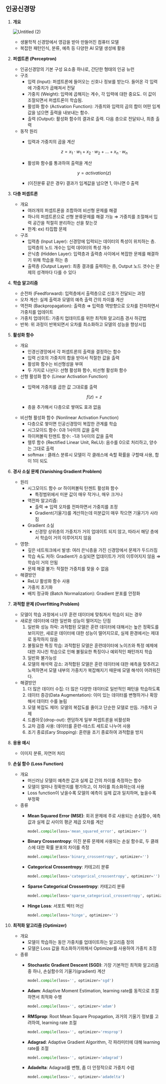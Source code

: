 ## 인공신경망

1. **개요**
    
    ![Untitled (2)](https://github.com/python-Moon/Python_project/assets/162897281/30199703-2def-48c8-b27c-0a9f4e3fc60d)
    
    - 생물학적 신경망에서 영감을 받아 만들어진 컴퓨터 모델
    - 복잡한 패턴인식, 분류, 예측 등 다양한 AI 모델 생성에 활용
2. **퍼셉트론 (Perceptron)**
    - 인공신경망의 기본 구성 요소중 하나로, 간단한 형태의 인공 뉴런
    - 구조
        - 입력 (Input): 퍼셉트론에 들어오는 신호나 정보를 받는다. 들어온 각 입력에 가중치가 곱해져서 전달
        - 가중치 (Weight): 입력에 곱해지는 계수, 각 입력에 대한 중요도. 이 값이 조절되면서 퍼셉트론이 학습됨.
        - 활성화 함수 (Activation Function): 가중치와 입력의 곱의 합이 어떤 임계값을 넘으면 출력을 내보내는 함수.
        - 출력 (Output): 활성화 함수의 결과로 출력. 다음 층으로 전달되나, 최종 출력
    - 동작 원리
        - 입력과 가중치의 곱을 계산
            
            $$
            z = x_1⋅w_1 + x_2⋅w_2 + ... + x_n⋅w_n
            $$
            
        - 활성화 함수를 통과하여 출력을 계산
            
            $$
            y = activation(z)
            $$
            
        - (이진분류 같은 경우) 결과가 임계값을 넘으면 1, 아니면 0 출력
3. **다층 퍼셉트론**
    
    
    
    - 개요
        - 여러개의 퍼셉트론을 조합하여 비선형 문제를 해결
        - 하나의 퍼셉트론으로 선형 분류문제를 해결 가능 ⇒ 가중치를 조절해서 입력 공간을 적절히 분리하는 선을 찾는것
        - 한계: ex) 타집합 문제
    - 구조
        - 입력층 (Input Layer): 신경망에 입력되는 데이터의 특성이 위치하는 층. 입력층의 노드 개수는 입력 데이터의 특성 개수
        - 은닉층 (Hidden Layer): 입력층과 출력층 사이에서 복잡한 문제를 해결하기 위해 학습을 하는 층
        - 출력층 (Output Layer): 최종 결과를 출력하는 층, Output 노드 갯수는 문제의 성격마다 다를 수 있다
4. **학습 알고리즘**
    - 순전파 (Feedforward): 입력층에서 출력층으로 신호가 전달되는 과정
    - 오차 계산: 실제 출력과 모델의 예측 출력 간의 차이를 계산
    - 역전파 (Backpropagation): 출력층 ⇒ 입력층 역방향으로 오차를 전파하면서 가중치를 업데이트
    - 가중치 업데이트: 가중치 업데이트를 위한 최적화 알고리즘 경사 하강법
    - 반복: 위 과정이 반복되면서 오차를 최소화하고 모델의 성능을 향상시킴
5. **활성화 함수**
    - 개요
        - 인경신경망에서 각 퍼셉트론의 출력을 결정하는 함수
        - 입력 신호의 가중치의 합을 받아서 적절한 값을 출력
        - 활성화 함수는 비선형성을 부여
        - 두 가지로 나뉜다: 선형 활성화 함수, 비선형 활성화 함수
    - 선형 활성화 함수 (Linear Activation Function)
        - 입력에 가중치를 곱한 값 그대로를 출력
            
            $$
            f(z) = z
            $$
            
        - 층을 추가해서 다층으로 쌓여도 효과 없음
    - 비선형 활성화 함수 (Nonlinear Activation Function)
        - 다층으로 쌓이면 인공신경망이 복잡한 관계를 학습
        - 시그모이드 함수: 0과 1사이의 값을 출력
        - 하이퍼볼릭 탄젠트 함수:  -1과 1사이의 값을 출력
        - 렐루 함수 (Rectified Linear Unit, ReLU): 음수를 0으로 처리하고, 양수는 그대로 출력
        - softmax : 클래스 분류시 모델이 각 클래스에 속할 확률을 구할때 사용, 합이 1이 되도
6. **경사 소실 문제 (Vanishing Gradient Problem)**
    - 원리
        - 시그모이드 함수 or 하이퍼볼릭 탄젠트 활성화 함수
            - 특정범위에서 미분 값이 매우 작거나, 매우 크거나
        - 역전파 알고리즘:
            - 출력 ⇒ 입력 오차를 전파하면서 가중치를 조정
            - Gradient(기울기)를 계산하는데 미분값이 매우 작으면 기울기가 사라짐
        - Gradient 소실
            - 신경망 상위층의 가중치가 거의 업데이트 되지 않고, 따라서 해당 층에서 학습이 거의 이루어지지 않음
    - 영향:
        - 깊은 네트워크에서 발생: 여러 은닉층을 가진 신경망에서 문제가 두드러짐
        - 학습 속도 저하: Gradient가 소실되면 업데이트가 거의 이루어지지 않음 ⇒ 학습이 거의 안됨
        - 문제 해결 불가: 적절한 가중치를 찾을 수 없음
    - 해결방안
        - ReLU 활성화 함수 사용
        - 가중치 초기화
        - 배치 정규화 (Batch Normalization): Gradient 분포를 안정화
7. **과적합 문제 (Overfitting Problem)**
    - 모델이 학습 과정에서 너무 훈련 데이터에 맞춰져서 학습이 되는 경우
    - 새로운 데이터에 대한 일반화 성능이 떨어지는 단점
        1. 일반화 성능 하락: 과적합된 모델은 훈련 데이터에 대해서는 높은 정확도를 보이지만, 새로운 데이터에 대한 성능이 떨어지므로, 실제 환경에서는 제대로 동작하지 않음
        2. 불필요한 특징 학습: 과적합된 모델은 훈련데이터에 노이즈와 특정 예제에 대한 지나친 학습으로 인해 불필요한 특징이나 예외적인 패턴까지 학습
        3. 일반화 불가능성
        4. 모델의 해석력 감소: 과적합된 모델은 훈련 데이터에 대한 예측을 맞추려고 노력하면서 모델 내부의 가중치가 복잡해지기 때문에 모델 해석이 어려워진다.
    - 해결방안
        1. 더 많은 데이터 수집: 더 많은 다양한 데이터로 일반적인 패턴을 학습하도록
        2. 데이터 증강(Data Augmentation): 이미 있는 데이터를 변형하거나 확장해서 데이터 수를 늘림
        3. 모델 복잡도 제어: 모델의 복잡도를 줄이고 단순한 모델로 만듬. 가중치 규제
        4. 드롭아웃(drop-out): 랜덤하게 일부 퍼셉트론을 비활성화
        5. 교차 검증 사용: 데이터를 훈련-테스트 세트로 나누어 사용
        6. 조기 종료(Eary Stopping): 훈련을 조기 종료하여 과적합을 방지
8. **응용 예시**
    - 이미지 분류, 자연어 처리
9. **손실 함수 (Loss Function)**
    - 개요
        - 머신러닝 모델이 예측한 값과 실제 값 간의 차이를 측정하는 함수
        - 모델이 얼마나 정확한지를 평가하고, 이 차이를 최소화하는데 사용
        - Loss function이 낮을수록 모델의 예측이 실제 값과 일치하며, 높을수록 부정확
    - 종류
        - **Mean Squared Error (MSE)**: 회귀 문제에 주로 사용되는 손실함수, 예측 값과 실제 값 사이의 평균 제곱 오차를 계산
            
            ```python
            model.compile(loss='mean_squared_error', optimizer='')
            ```
            
        - **Binary Crossentropy**: 이진 분류 문제에 사용되는 손실 함수로, 두 클래스에 대한 확률 분포의 차이를 측정
            
            ```python
            model.compile(loss='binary_crossentropy', optimizer='')
            ```
            
        - **Categorical Crossentropy**: 카테고리 분류
            
            ```python
            model.compile(loss='categorical_crossentropy', optimizer='')
            ```
            
        - **Sparse Categorical Crossentropy**: 카테고리 분류
            
            ```python
            model.compile(loss='sparse_categorical_crossentropy', optimizer='')
            ```
            
        - **Hinge Loss**: 서포트 벡터 머신
            
            ```python
            model.compile(loss='hinge', optimizer='')
            ```
            
10. **최적화 알고리즘 (Optimizer)**
    - 개요
        - 모델이 학습하는 동안 가중치를 업데이트하는 알고리즘 정의
        - 모델은 Loss 값을 최소화하기위해서  Optimizer를 사용하여 가중치 조정
    - 종류
        - **Stochastic Gradient Descent (SGD)**: 가장 기본적인 최적화 알고리즘 중 하나, 손실함수의 기울기(gradient) 계산
            
            ```python
            model.compile(loss='', optimizer='sgd')
            ```
            
        - **Adam**: Adaptive Moment Estimation, learning rate를 동적으로 조절하면서 최적화 수행
            
            ```python
            model.compile(loss='', optimizer='adam')
            ```
            
        - **RMSprop**: Root Mean Square Propagation, 과거의 기울기 정보를 고려하여, learning rate 조절
            
            ```python
            model.compile(loss='', optimizer='rmsprop')
            ```
            
        - **Adagrad**: Adaptive Gradient Algorithm, 각 파라미터에 대해 learning rate를 조절
            
            ```python
            model.compile(loss='', optimizer='adagrad')
            ```
            
        - **Adadelta**: Adagrad를 변형, 좀 더 안정적으로 가중치 수렴
            
            ```python
            model.compile(loss='', optimizer='adadelta')
            ```
